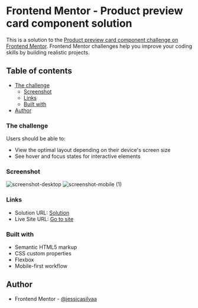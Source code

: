 # Frontend Mentor - Product preview card component solution

This is a solution to the [Product preview card component challenge on Frontend Mentor](https://www.frontendmentor.io/challenges/product-preview-card-component-GO7UmttRfa). Frontend Mentor challenges help you improve your coding skills by building realistic projects. 

## Table of contents

- [The challenge](#the-challenge)
  - [Screenshot](#screenshot)
  - [Links](#links)
  - [Built with](#built-with) 
- [Author](#author)


### The challenge

Users should be able to:

- View the optimal layout depending on their device's screen size
- See hover and focus states for interactive elements

### Screenshot

![screenshot-desktop](https://user-images.githubusercontent.com/75954474/216798580-dca77d5a-5e68-427c-8105-a63bfd9e6765.jpg)
![screenshot-mobile (1)](https://user-images.githubusercontent.com/75954474/216798681-e13f9f58-71e0-4408-b2ae-9a3a4ab3d005.png)

### Links

- Solution URL: [Solution](https://www.frontendmentor.io/solutions/product-preview-card-component-1HDfKbNHB4)
- Live Site URL: [Go to site](https://jessicasilvaa.github.io/Product-preview-card/)

### Built with

- Semantic HTML5 markup
- CSS custom properties
- Flexbox
- Mobile-first workflow

## Author

- Frontend Mentor - [@jessicasilvaa](https://www.frontendmentor.io/profile/jessicasilvaa)
